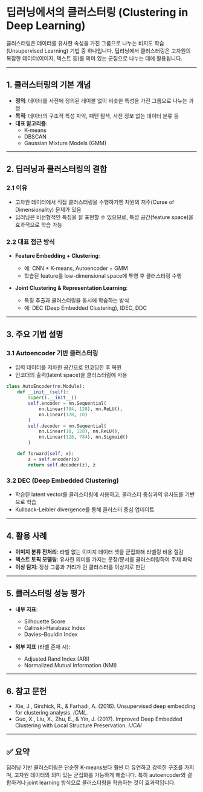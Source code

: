 
# 딥러닝에서의 클러스터링 (Clustering in Deep Learning)

클러스터링은 데이터를 유사한 속성을 가진 그룹으로 나누는 비지도 학습(Unsupervised Learning) 기법 중 하나입니다. 딥러닝에서 클러스터링은 고차원의 복잡한 데이터(이미지, 텍스트 등)를 의미 있는 군집으로 나누는 데에 활용됩니다.

---

## 1. 클러스터링의 기본 개념

- **정의**: 데이터를 사전에 정의된 레이블 없이 비슷한 특성을 가진 그룹으로 나누는 과정
- **목적**: 데이터의 구조적 특성 파악, 패턴 탐색, 사전 정보 없는 데이터 분류 등
- **대표 알고리즘**:
  - K-means
  - DBSCAN
  - Gaussian Mixture Models (GMM)

---

## 2. 딥러닝과 클러스터링의 결합

### 2.1 이유
- 고차원 데이터에서 직접 클러스터링을 수행하기엔 차원의 저주(Curse of Dimensionality) 문제가 있음
- 딥러닝은 비선형적인 특징을 잘 표현할 수 있으므로, 특성 공간(feature space)을 효과적으로 학습 가능

### 2.2 대표 접근 방식
- **Feature Embedding + Clustering**:
  - 예: CNN + K-means, Autoencoder + GMM
  - 학습된 feature를 low-dimensional space에 투영 후 클러스터링 수행

- **Joint Clustering & Representation Learning**:
  - 특징 추출과 클러스터링을 동시에 학습하는 방식
  - 예: DEC (Deep Embedded Clustering), IDEC, DDC

---

## 3. 주요 기법 설명

### 3.1 Autoencoder 기반 클러스터링
- 입력 데이터를 저차원 공간으로 인코딩한 후 복원
- 인코더의 출력(latent space)을 클러스터링에 사용

```python
class AutoEncoder(nn.Module):
    def __init__(self):
        super().__init__()
        self.encoder = nn.Sequential(
            nn.Linear(784, 128), nn.ReLU(),
            nn.Linear(128, 10)
        )
        self.decoder = nn.Sequential(
            nn.Linear(10, 128), nn.ReLU(),
            nn.Linear(128, 784), nn.Sigmoid()
        )

    def forward(self, x):
        z = self.encoder(x)
        return self.decoder(z), z
```

### 3.2 DEC (Deep Embedded Clustering)
- 학습된 latent vector를 클러스터링에 사용하고, 클러스터 중심과의 유사도를 기반으로 학습
- Kullback-Leibler divergence를 통해 클러스터 중심 업데이트

---

## 4. 활용 사례

- **이미지 분류 전처리**: 라벨 없는 이미지 데이터 셋을 군집화해 라벨링 비용 절감
- **텍스트 토픽 모델링**: 유사한 의미를 가지는 문장/문서를 클러스터링하여 주제 파악
- **이상 탐지**: 정상 그룹과 거리가 먼 클러스터를 이상치로 판단

---

## 5. 클러스터링 성능 평가

- **내부 지표**:
  - Silhouette Score
  - Calinski-Harabasz Index
  - Davies–Bouldin Index

- **외부 지표** (라벨 존재 시):
  - Adjusted Rand Index (ARI)
  - Normalized Mutual Information (NMI)

---

## 6. 참고 문헌

- Xie, J., Girshick, R., & Farhadi, A. (2016). Unsupervised deep embedding for clustering analysis. *ICML*.
- Guo, X., Liu, X., Zhu, E., & Yin, J. (2017). Improved Deep Embedded Clustering with Local Structure Preservation. *IJCAI*

---

## ✅ 요약
딥러닝 기반 클러스터링은 단순한 K-means보다 훨씬 더 유연하고 강력한 구조를 가지며, 고차원 데이터의 의미 있는 군집화를 가능하게 해줍니다. 특히 autoencoder와 결합하거나 joint learning 방식으로 클러스터링을 학습하는 것이 효과적입니다.
